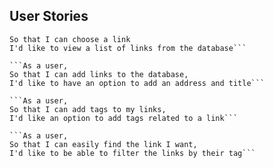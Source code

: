 User Stories
-----

```As a user,
So that I can choose a link
I'd like to view a list of links from the database```

```As a user,
So that I can add links to the database,
I'd like to have an option to add an address and title```

```As a user,
So that I can add tags to my links,
I'd like an option to add tags related to a link```

```As a user,
So that I can easily find the link I want,
I'd like to be able to filter the links by their tag```
